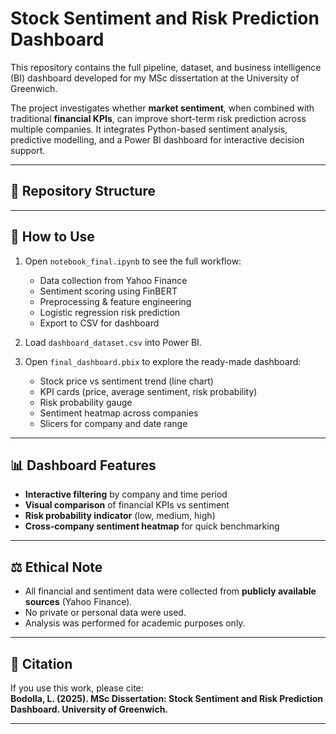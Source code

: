 # Stock Sentiment and Risk Prediction Dashboard

This repository contains the full pipeline, dataset, and business intelligence (BI) dashboard developed for my MSc dissertation at the University of Greenwich.

The project investigates whether **market sentiment**, when combined with traditional **financial KPIs**, can improve short-term risk prediction across multiple companies. It integrates Python-based sentiment analysis, predictive modelling, and a Power BI dashboard for interactive decision support.

____

## 📂 Repository Structure
---

## 🚀 How to Use
1. Open `notebook_final.ipynb` to see the full workflow:
   - Data collection from Yahoo Finance
   - Sentiment scoring using FinBERT
   - Preprocessing & feature engineering
   - Logistic regression risk prediction
   - Export to CSV for dashboard

2. Load `dashboard_dataset.csv` into Power BI.

3. Open `final_dashboard.pbix` to explore the ready-made dashboard:
   - Stock price vs sentiment trend (line chart)
   - KPI cards (price, average sentiment, risk probability)
   - Risk probability gauge
   - Sentiment heatmap across companies
   - Slicers for company and date range

---

## 📊 Dashboard Features
- **Interactive filtering** by company and time period  
- **Visual comparison** of financial KPIs vs sentiment  
- **Risk probability indicator** (low, medium, high)  
- **Cross-company sentiment heatmap** for quick benchmarking  

---

## ⚖️ Ethical Note
- All financial and sentiment data were collected from **publicly available sources** (Yahoo Finance).  
- No private or personal data were used.  
- Analysis was performed for academic purposes only.  

---

## 📖 Citation
If you use this work, please cite:  
**Bodolla, L. (2025). MSc Dissertation: Stock Sentiment and Risk Prediction Dashboard. University of Greenwich.**

---
